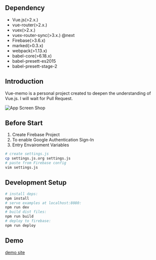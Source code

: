 ## Dependency

- Vue.js(>2.x.)
- vue-router(>2.x.)
- vuex(>2.x.)
- vuex-router-sync(>3.x.) @next
- Firebase(>3.6.x)
- marked(>0.3.x)
- webpack(>1.13.x)
- babel-core(>6.18.x)
- babel-presett-es2015
- babel-presett-stage-2

## Introduction
Vue-memo is a personal project created to deepen the understanding of Vue.js.
I will wait for Pull Request.

![App Screen Shop](https://github.com/akifo/vue-memo/raw/dev/docs/screen-shot.jpg)

## Before Start

1. Create Firebase Project
2. To enable Google Authentication Sign-In
3. Entry Envairoment Variables

``` bash
# create settings.js
cp settings.js.org settings.js
# paste from Firebase config
vim settings.js
```

## Development Setup

``` bash
# install deps:
npm install
# serve examples at localhost:8080:
npm run dev
# build dist files:
npm run build
# deploy to firebase:
npm run deploy
```

## Demo

[demo site](https://vue-memo.firebaseapp.com/)